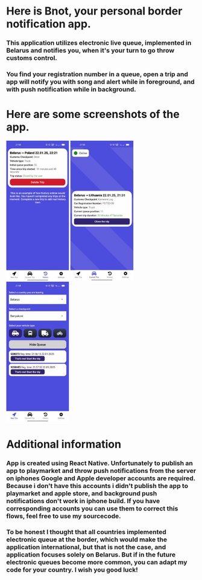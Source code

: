 # Here is Bnot, your personal border notification app.

### This application utilizes electronic live queue, implemented in Belarus and notifies you, when it's your turn to go throw customs control.

### You find your registration number in a queue, open a trip and app will notify you with song and alert while in foreground, and with push notification while in background.

# Here are some screenshots of the app.

<img src="./assets/screenshots/1.jpg" alt="Image 1" style="width: 33%;" />
<img src="./assets/screenshots/2.jpg" alt="Image 2" style="width: 33%;" />
<img src="./assets/screenshots/3.jpg" alt="Image 3" style="width: 33%;" />

# Additional information

### App is created using React Native. Unfortunately to publish an app to playmarket and throw push notifications from the server on iphones Google and Apple developer accounts are required. Because i don't have this accounts i didn't publish the app to playmarket and apple store, and background push notifications don't work in iphone build. If you have corresponding accounts you can use them to correct this flows, feel free to use my sourcecode.

### To be honest I thought that all countries implemented electronic queue at the border, which would make the application international, but that is not the case, and application focuses solely on Belarus. But if in the future electronic queues become more common, you can adapt my code for your country. I wish you good luck!
